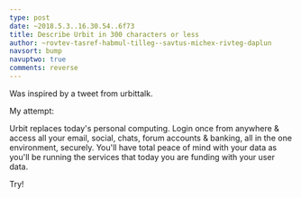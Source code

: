 ```yaml
---
type: post
date: ~2018.5.3..16.30.54..6f73
title: Describe Urbit in 300 characters or less
author: ~rovtev-tasref-habmul-tilleg--savtus-michex-rivteg-daplun
navsort: bump
navuptwo: true
comments: reverse
---
```


Was inspired by a tweet from urbittalk.

My attempt:

Urbit replaces today's personal computing. Login once from anywhere & access all your email, social, chats, forum accounts & banking, all in the one environment, securely. You'll have total peace of mind with your data as you'll be running the services that today you are funding with your user data.

Try!


